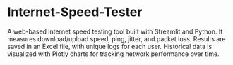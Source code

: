 # Internet-Speed-Tester
A web-based internet speed testing tool built with Streamlit and Python. It measures download/upload speed, ping, jitter, and packet loss. Results are saved in an Excel file, with unique logs for each user. Historical data is visualized with Plotly charts for tracking network performance over time.
